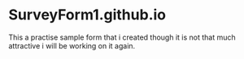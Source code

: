 # SurveyForm1.github.io

This a practise sample form that i created though it is not that much attractive i will be working on it again.
